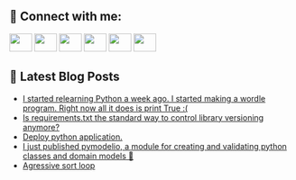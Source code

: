 ## 🔎 Connect with me:
[<img height="32" width="40" src="https://cdn.jsdelivr.net/npm/simple-icons@v5/icons/telegram.svg" />](https://t.me/bullbesh)
[<img height="32" width="40" src="https://cdn.jsdelivr.net/npm/simple-icons@v5/icons/vk.svg" />](https://vk.com/bullbesh)
[<img height="32" width="40" src="https://cdn.jsdelivr.net/npm/simple-icons@v5/icons/twitter.svg" />](https://twitter.com/bullbesh1)
[<img height="32" width="40" src="https://cdn.jsdelivr.net/npm/simple-icons@v5/icons/instagram.svg" />](https://www.instagram.com/bullbesh)
[<img height="32" width="40" src="https://cdn.jsdelivr.net/npm/simple-icons@v5/icons/reddit.svg" />](https://www.reddit.com/user/bullbesh)
[<img height="32" width="40" src="https://cdn.jsdelivr.net/npm/simple-icons@v5/icons/youtube.svg" />](https://www.youtube.com/channel/UCtfjRs6uzgq5mfm8S06WTcg)

## 📕 Latest Blog Posts
<!-- BLOG-POST-LIST:START -->
- [I started relearning Python a week ago. I started making a wordle program. Right now all it does is print True :&lpar;](https://www.reddit.com/r/Python/comments/voqczk/i_started_relearning_python_a_week_ago_i_started/)
- [Is requirements.txt the standard way to control library versioning anymore?](https://www.reddit.com/r/Python/comments/vopd8z/is_requirementstxt_the_standard_way_to_control/)
- [Deploy python application.](https://www.reddit.com/r/Python/comments/voou7n/deploy_python_application/)
- [I just published pymodelio, a module for creating and validating python classes and domain models 🐍](https://www.reddit.com/r/Python/comments/vona2w/i_just_published_pymodelio_a_module_for_creating/)
- [Agressive sort loop](https://www.reddit.com/r/Python/comments/von7ht/agressive_sort_loop/)
<!-- BLOG-POST-LIST:END -->

